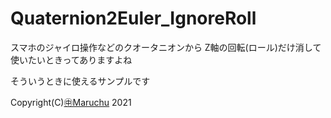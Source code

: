 ﻿# Quaternion2Euler_IgnoreRoll
スマホのジャイロ操作などのクオータニオンから
Z軸の回転(ロール)だけ消して使いたいときってありますよね

そういうときに使えるサンプルです



Copyright(C)[㊥Maruchu](http://maruchu.nobody.jp/ "㊥Maruchu") 2021
